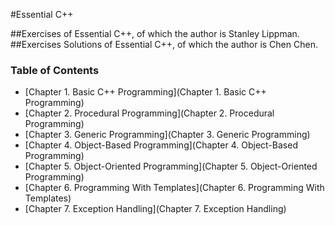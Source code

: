 #Essential C++

##Exercises of Essential C++, of which the author is Stanley Lippman. 
##Exercises Solutions of Essential C++, of which the author is Chen Chen. 

### Table of Contents

- [Chapter 1. Basic C++ Programming](Chapter 1. Basic C++ Programming)
- [Chapter 2. Procedural Programming](Chapter 2. Procedural Programming)
- [Chapter 3. Generic Programming](Chapter 3. Generic Programming)
- [Chapter 4. Object-Based Programming](Chapter 4. Object-Based Programming)
- [Chapter 5. Object-Oriented Programming](Chapter 5. Object-Oriented Programming)
- [Chapter 6. Programming With Templates](Chapter 6. Programming With Templates)
- [Chapter 7. Exception Handling](Chapter 7. Exception Handling)